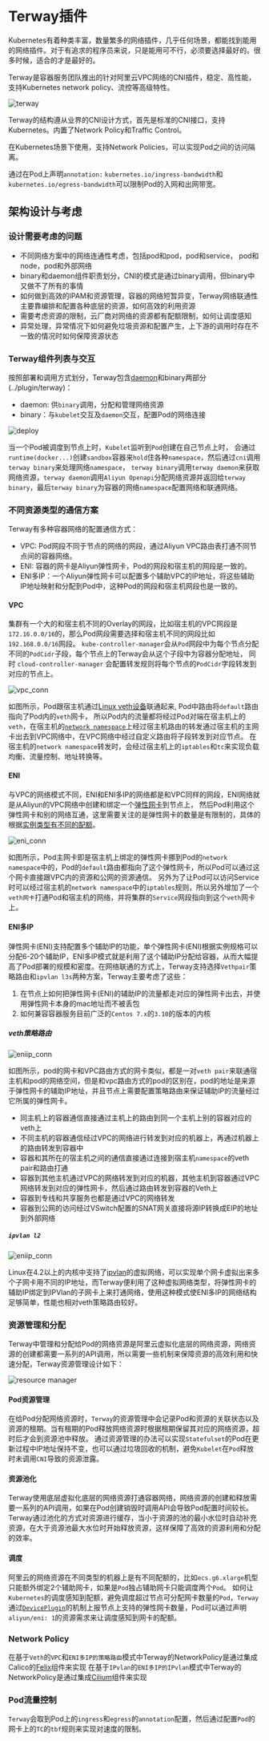 # Terway插件

Kubernetes有着种类丰富，数量繁多的网络插件，几乎任何场景，都能找到能用的网络插件。对于有追求的程序员来说，只是能用可不行，必须要选择最好的。很多时候，适合的才是最好的。

Terway是容器服务团队推出的针对阿里云VPC网络的CNI插件，稳定、高性能，支持Kubernetes network policy、流控等高级特性。

![terway](images/terway.png)

Terway的结构遵从业界的CNI设计方式，首先是标准的CNI接口，支持Kubernetes。内置了Network Policy和Traffic Control。

在Kubernetes场景下使用，支持Network Policies，可以实现Pod之间的访问隔离。

通过在Pod上声明`annotation:` `kubernetes.io/ingress-bandwidth`和`kubernetes.io/egress-bandwidth`可以限制Pod的入网和出网带宽。

## 架构设计与考虑

### 设计需要考虑的问题

* 不同网络方案中的网络连通性考虑，包括pod和pod，pod和service， pod和node，pod和外部网络
* binary和daemon组件职责划分，CNI的模式是通过binary调用，但binary中又做不了所有的事情
* 如何做到高效的IPAM和资源管理，容器的网络短暂异变，Terway网络联通性主要靠编排和配置各种底层的资源，如何高效的利用资源
* 需要考虑资源的限制，云厂商对网络的资源都有配额限制，如何让调度感知
* 异常处理，异常情况下如何避免垃圾资源和配置产生，上下游的调用时存在不一致的情况时如何保障资源状态

### Terway组件列表与交互

按照部署和调用方式划分，Terway包含[daemon](../daemon)和binary两部分(../plugin/terway)：

* daemon: 供`binary`调用，分配和管理网络资源
* binary：与`kubelet`交互及`daemon`交互，配置Pod的网络连接

![deploy](images/terway_deploy_diagram.png)

当一个Pod被调度到节点上时，`Kubelet`监听到`Pod`创建在自己节点上时， 会通过`runtime(docker...)`创建`sandbox`容器来`hold`住各种`namespace`，然后通过`cni`调用`terway binary`来处理网络`namespace`，
`terway binary`调用`terway daemon`来获取网络资源，`terway daemon`调用`Aliyun Openapi`分配网络资源并返回给`terway binary`，最后`terway binary`为容器的网络`namespace`配置网络和联通网络。

### 不同资源类型的通信方案

Terway有多种容器网络的配置通信方式：

* VPC: Pod网段不同于节点的网络的网段，通过Aliyun VPC路由表打通不同节点间的容器网络。
* ENI: 容器的网卡是Aliyun弹性网卡，Pod的网段和宿主机的网段是一致的。
* ENI多IP：一个Aliyun弹性网卡可以配置多个辅助VPC的IP地址，将这些辅助IP地址映射和分配到Pod中，这种Pod的网段和宿主机网段也是一致的。

#### VPC

集群有一个大的和宿主机不同的Overlay的网段，比如宿主机的VPC网段是`172.16.0.0/16`的，那么Pod网段需要选择和宿主机不同的网段比如`192.168.0.0/16`网段。
`kube-controller-manager`会从`Pod`网段中为每个节点分配不同的`PodCidr`子段，每个节点上的Terway会从这个子段中为容器分配地址，
同时 `cloud-controller-manager` 会配置转发规则将每个节点的`PodCidr`字段转发到对应的节点上。

![vpc_conn](images/vpc_connection.jpg)

如图所示，Pod跟宿主机通过[Linux veth设备](http://man7.org/linux/man-pages/man4/veth.4.html)联通起来, Pod中路由将`default`路由指向了Pod内的`veth`网卡，
所以Pod内的流量都将经过Pod对端在宿主机上的`veth`，在宿主机的[`network namespace`](http://man7.org/linux/man-pages/man7/namespaces.7.html)上经过宿主机路由的转发通过宿主机的主网卡出去到VPC网络中，在VPC网络中经过自定义路由将子段转发到对应节点。
在宿主机的`network namespace`转发时，会经过宿主机上的`iptables`和`tc`来实现负载均衡、流量控制、地址转换等。

#### ENI

与VPC的网络模式不同，ENI和ENI多IP的网络都是和VPC同样的网段，ENI网络就是从Aliyun的VPC网络中创建和绑定一个[弹性网卡](https://help.aliyun.com/document_detail/58496.html)到节点上，
然后Pod利用这个弹性网卡和别的网络互通，这里需要关注的是弹性网卡的数量是有限制的，具体的根据[实例类型有不同的配额](https://help.aliyun.com/document_detail/25378.html)。

![eni_conn](images/eni_connection.jpg)

如图所示，Pod主网卡即是宿主机上绑定的弹性网卡挪到Pod的`network namespace`中的，Pod的`default`路由都指向了这个弹性网卡，所以Pod可以通过这个网卡直接跟VPC内的资源和公网的资源通信。
另外为了让Pod可以访问Service时可以经过宿主机的`network namespace`中的`iptables`规则，所以另外增加了一个`veth网卡`打通Pod和宿主机的网络，并将集群的`Service`网段指向到这个`veth`网卡上。

#### ENI多IP

弹性网卡(ENI)支持配置多个辅助IP的功能，单个弹性网卡(ENI)根据实例规格可以分配6-20个辅助IP，ENI多IP模式就是利用了这个辅助IP分配给容器，从而大幅提高了Pod部署的规模和密度。在网络联通的方式上，Terway支持选择`Vethpair`策略路由和`ipvlan l3s`两种方案，Terway主要考虑了这些：

1. 在节点上如何把弹性网卡(ENI)的辅助IP的流量都走对应的弹性网卡出去，并使用弹性网卡本身的mac地址而不被丢包
2. 如何兼容容器服务目前广泛的`Centos 7.x`的`3.10`的版本的内核

##### veth策略路由

![eniip_conn](images/eniip_connection.png)

如图所示，pod的网卡和VPC路由方式的网卡类似，都是一对`veth pair`来联通宿主机和pod的网络空间，但是和vpc路由方式的pod的区别在，pod的地址是来源于弹性网卡的辅助IP地址，并且节点上需要配置策略路由来保证辅助IP的流量经过它所属的弹性网卡。

* 同主机上的容器通信直接通过主机上的路由到同一个主机上别的容器对应的veth上
* 不同主机的容器通信经过VPC的网络进行转发到对应的机器上，再通过机器上的路由转发到容器中
* 容器和其所在的宿主机之间的通信直接通过连接到宿主机`namespace`的veth pair和路由打通
* 容器到其他主机通过VPC的网络转发到对应的机器，其他主机到容器通过VPC网络转发到对应的弹性网卡，然后通过路由转发到容器的Veth上
* 容器到专线和共享服务也都是通过VPC的网络转发
* 容器到公网的访问经过VSwitch配置的SNAT网关直接将源IP转换成EIP的地址到外部网络

##### `ipvlan l2`

![eniip_conn](images/eniip_connection_ipvlan.png)

Linux在4.2以上的内核中支持了[ipvlan](https://www.kernel.org/doc/Documentation/networking/ipvlan.txt)的虚拟网络，可以实现单个网卡虚拟出来多个子网卡用不同的IP地址，而Terway便利用了这种虚拟网络类型，将弹性网卡的辅助IP绑定到IPVlan的子网卡上来打通网络，使用这种模式使ENI多IP的网络结构足够简单，性能也相对veth策略路由较好。

### 资源管理和分配

Terway中管理和分配给Pod的网络资源是阿里云虚拟化底层的网络资源，网络资源的创建都需要一系列的API调用，所以需要一些机制来保障资源的高效利用和快速分配，Terway资源管理设计如下：

![resource manager](images/terway_resource_pool.png)

#### Pod资源管理

在给Pod分配网络资源时，`Terway`的资源管理中会记录Pod和资源的关联状态以及资源的租期。当有租期的Pod释放网络资源时根据租期保留其对应的网络资源，超时后才会到资源池中释放。
通过资源管理的办法可以实现`Statefulset`的Pod在更新过程中IP地址保持不变，也可以通过垃圾回收的机制，避免`Kubelet`在`Pod`释放时未调用`CNI`导致的资源泄露。

#### 资源池化

Terway使用底层虚拟化底层的网络资源打通容器网络，网络资源的创建和释放需要一系列的API调用，如果在Pod创建销毁时调用API会导致Pod配置时间较长。
Terway通过池化的方式对资源进行缓存，当小于资源的池的最小水位时自动补充资源，在大于资源池最大水位时开始释放资源，这样保障了高效的资源利用和分配的效率。

#### 调度

阿里云的网络资源在不同类型的机器上是有不同配额的，比如`ecs.g6.xlarge`机型只能额外绑定2个辅助网卡，如果是`Pod`独占辅助网卡只能调度两个`Pod`。
如何让`Kubernetes`的调度感知到配额，避免调度超过节点可分配网卡数量的`Pod`，`Terway`通过[`DevicePlugin`](https://kubernetes.io/docs/concepts/extend-kubernetes/compute-storage-net/device-plugins/)的机制上报节点上支持的弹性网卡数量，Pod可以通过声明`aliyun/eni: 1`的资源需求来让调度感知到网卡的配额。

### Network Policy

在基于`Veth`的`VPC`和`ENI多IP的策略路由`模式中Terway的NetworkPolicy是通过集成Calico的[Felix](https://github.com/projectcalico/felix)组件来实现
在基于`IPvlan`的`ENI多IP的IPvlan`模式中Terway的NetworkPolicy是通过集成[Cilium](https://github.com/cilium/cilium)组件来实现

### Pod流量控制

`Terway`会取到Pod上的`ingress`和`egress`的`annotation`配置，然后通过配置`Pod`的网卡上的`TC`的`tbf`规则来实现对速度的限制。
